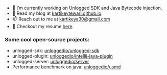 - 🔭 I’m currently working on Unlogged SDK and Java Bytecode injection.
- 📖 Read my blog at [kartikeytewari.github.io](https://kartikeytewari.github.io/).
- 📫 Reach out to me at [kartikeya30@gmail.com](mailto:kartikeya30@gmail.com)
- 🌱 Checkout my resume [here](https://kartikeytewari.github.io/resume.pdf).


### Some cool open-source projects:
- unlogged-sdk: [unloggedio/unlogged-sdk](https://github.com/unloggedio/unlogged-sdk)
- unlogged-plugin: [unloggedio/intellij-java-plugin](https://github.com/unloggedio/intellij-java-plugin)
- unlogged-server: [unloggedio/server](https://github.com/unloggedio/server)
- Performance benchmark on java: [unloggedio/usmd](https://github.com/unloggedio/unlogged-spring-maven-demo)
